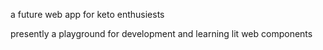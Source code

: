 a future web app for keto enthusiests

presently a playground for development and learning lit web components
